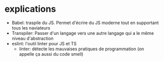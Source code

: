 # explications

- Babel: traspile du JS. Permet d'écrire du JS moderne tout en supportant tous les naviateurs
- Transpiler: Passer d'un langage vers une autre langage qui a le même niveau d'abstraction
- eslint: l'outil linter pour JS et TS
  - linter: détecte les mauvaises pratiques de programmation (on appelle ça aussi du code smell)
